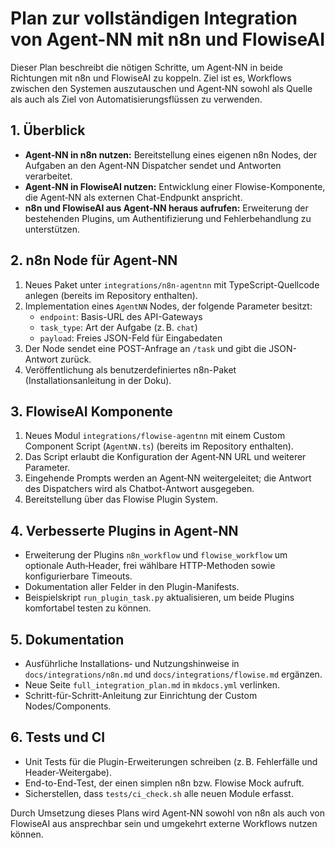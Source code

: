 # Plan zur vollständigen Integration von Agent-NN mit n8n und FlowiseAI

Dieser Plan beschreibt die nötigen Schritte, um Agent‑NN in beide Richtungen mit n8n und FlowiseAI zu koppeln. Ziel ist es, Workflows zwischen den Systemen auszutauschen und Agent‑NN sowohl als Quelle als auch als Ziel von Automatisierungsflüssen zu verwenden.

## 1. Überblick

- **Agent‑NN in n8n nutzen:** Bereitstellung eines eigenen n8n Nodes, der Aufgaben an den Agent‑NN Dispatcher sendet und Antworten verarbeitet.
- **Agent‑NN in FlowiseAI nutzen:** Entwicklung einer Flowise-Komponente, die Agent‑NN als externen Chat-Endpunkt anspricht.
- **n8n und FlowiseAI aus Agent‑NN heraus aufrufen:** Erweiterung der bestehenden Plugins, um Authentifizierung und Fehlerbehandlung zu unterstützen.

## 2. n8n Node für Agent‑NN

1. Neues Paket unter `integrations/n8n-agentnn` mit TypeScript-Quellcode anlegen (bereits im Repository enthalten).
2. Implementation eines `AgentNN` Nodes, der folgende Parameter besitzt:
   - `endpoint`: Basis-URL des API-Gateways
   - `task_type`: Art der Aufgabe (z. B. `chat`)
   - `payload`: Freies JSON-Feld für Eingabedaten
3. Der Node sendet eine POST-Anfrage an `/task` und gibt die JSON-Antwort zurück.
4. Veröffentlichung als benutzerdefiniertes n8n-Paket (Installationsanleitung in der Doku).

## 3. FlowiseAI Komponente

1. Neues Modul `integrations/flowise-agentnn` mit einem Custom Component Script (`AgentNN.ts`) (bereits im Repository enthalten).
2. Das Script erlaubt die Konfiguration der Agent‑NN URL und weiterer Parameter.
3. Eingehende Prompts werden an Agent‑NN weitergeleitet; die Antwort des Dispatchers wird als Chatbot-Antwort ausgegeben.
4. Bereitstellung über das Flowise Plugin System.

## 4. Verbesserte Plugins in Agent‑NN

- Erweiterung der Plugins `n8n_workflow` und `flowise_workflow` um optionale Auth‑Header, frei wählbare HTTP-Methoden sowie konfigurierbare Timeouts.
- Dokumentation aller Felder in den Plugin-Manifests.
- Beispielskript `run_plugin_task.py` aktualisieren, um beide Plugins komfortabel testen zu können.

## 5. Dokumentation

- Ausführliche Installations‑ und Nutzungshinweise in `docs/integrations/n8n.md` und `docs/integrations/flowise.md` ergänzen.
- Neue Seite `full_integration_plan.md` in `mkdocs.yml` verlinken.
- Schritt-für-Schritt-Anleitung zur Einrichtung der Custom Nodes/Components.

## 6. Tests und CI

- Unit Tests für die Plugin-Erweiterungen schreiben (z. B. Fehlerfälle und Header-Weitergabe).
- End-to-End-Test, der einen simplen n8n bzw. Flowise Mock aufruft.
- Sicherstellen, dass `tests/ci_check.sh` alle neuen Module erfasst.

Durch Umsetzung dieses Plans wird Agent‑NN sowohl von n8n als auch von FlowiseAI aus ansprechbar sein und umgekehrt externe Workflows nutzen können.
